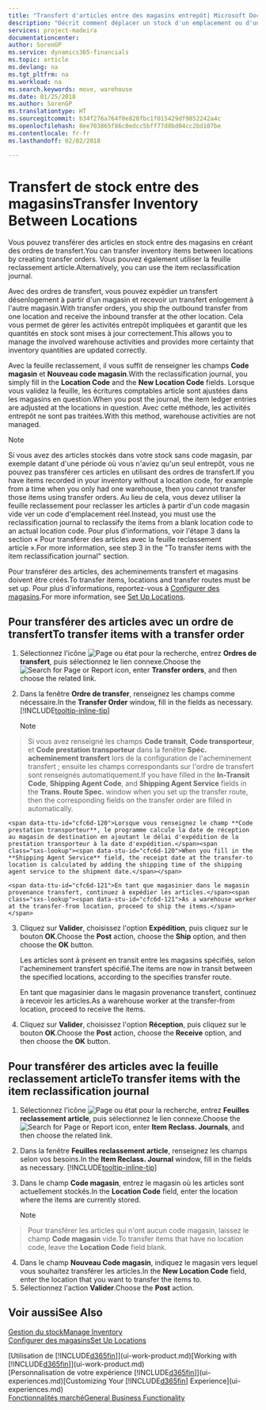 ```yaml
---
title: "Transfert d'articles entre des magasins entrepôt| Microsoft Docs"
description: "Décrit comment déplacer un stock d'un emplacement ou d'un entrepôt à un autre soit avec la feuille reclassement soit à l'aide des ordres de transfert."
services: project-madeira
documentationcenter: 
author: SorenGP
ms.service: dynamics365-financials
ms.topic: article
ms.devlang: na
ms.tgt_pltfrm: na
ms.workload: na
ms.search.keywords: move, warehouse
ms.date: 01/25/2018
ms.author: SorenGP
ms.translationtype: HT
ms.sourcegitcommit: b34f276a764f0e828fbc1f015429df9852242a4c
ms.openlocfilehash: 8ee703865f86c0edcc5bff77d8bd04cc2bd107be
ms.contentlocale: fr-fr
ms.lasthandoff: 02/02/2018

---
```

# <a name="transfer-inventory-between-locations"></a><span data-ttu-id="cfc6d-103">Transfert de stock entre des magasins</span><span class="sxs-lookup"><span data-stu-id="cfc6d-103">Transfer Inventory Between Locations</span></span>
<span data-ttu-id="cfc6d-104">Vous pouvez transférer des articles en stock entre des magasins en créant des ordres de transfert.</span><span class="sxs-lookup"><span data-stu-id="cfc6d-104">You can transfer inventory items between locations by creating transfer orders.</span></span> <span data-ttu-id="cfc6d-105">Vous pouvez également utiliser la feuille reclassement article.</span><span class="sxs-lookup"><span data-stu-id="cfc6d-105">Alternatively, you can use the item reclassification journal.</span></span>

<span data-ttu-id="cfc6d-106">Avec des ordres de transfert, vous pouvez expédier un transfert désenlogement à partir d'un magasin et recevoir un transfert enlogement à l'autre magasin.</span><span class="sxs-lookup"><span data-stu-id="cfc6d-106">With transfer orders, you ship the outbound transfer from one location and receive the inbound transfer at the other location.</span></span> <span data-ttu-id="cfc6d-107">Cela vous permet de gérer les activités entrepôt impliquées et garantit que les quantités en stock sont mises à jour correctement.</span><span class="sxs-lookup"><span data-stu-id="cfc6d-107">This allows you to manage the involved warehouse activities and provides more certainty that inventory quantities are updated correctly.</span></span>

<span data-ttu-id="cfc6d-108">Avec la feuille reclassement, il vous suffit de renseigner les champs **Code magasin** et **Nouveau code magasin**.</span><span class="sxs-lookup"><span data-stu-id="cfc6d-108">With the reclassification journal, you simply fill in the **Location Code** and the **New Location Code** fields.</span></span> <span data-ttu-id="cfc6d-109">Lorsque vous validez la feuille, les écritures comptables article sont ajustées dans les magasins en question.</span><span class="sxs-lookup"><span data-stu-id="cfc6d-109">When you post the journal, the item ledger entries are adjusted at the locations in question.</span></span> <span data-ttu-id="cfc6d-110">Avec cette méthode, les activités entrepôt ne sont pas traitées.</span><span class="sxs-lookup"><span data-stu-id="cfc6d-110">With this method, warehouse activities are not managed.</span></span>

> [!NOTE]  
>   <span data-ttu-id="cfc6d-111">Si vous avez des articles stockés dans votre stock sans code magasin, par exemple datant d'une période où vous n'aviez qu'un seul entrepôt, vous ne pouvez pas transférer ces articles en utilisant des ordres de transfert.</span><span class="sxs-lookup"><span data-stu-id="cfc6d-111">If you have items recorded in your inventory without a location code, for example from a time when you only had one warehouse, then you cannot transfer those items using transfer orders.</span></span> <span data-ttu-id="cfc6d-112">Au lieu de cela, vous devez utiliser la feuille reclassement pour reclasser les articles à partir d'un code magasin vide ver un code d'emplacement réel.</span><span class="sxs-lookup"><span data-stu-id="cfc6d-112">Instead, you must use the reclassification journal to reclassify the items from a blank location code to an actual location code.</span></span>  <span data-ttu-id="cfc6d-113">Pour plus d'informations, voir l'étape 3 dans la section « Pour transférer des articles avec la feuille reclassement article ».</span><span class="sxs-lookup"><span data-stu-id="cfc6d-113">For more information, see step 3 in the "To transfer items with the item reclassification journal" section.</span></span>

<span data-ttu-id="cfc6d-114">Pour transférer des articles, des acheminements transfert et magasins doivent être créés.</span><span class="sxs-lookup"><span data-stu-id="cfc6d-114">To transfer items, locations and transfer routes must be set up.</span></span> <span data-ttu-id="cfc6d-115">Pour plus d'informations, reportez-vous à [Configurer des magasins](inventory-how-setup-locations.md).</span><span class="sxs-lookup"><span data-stu-id="cfc6d-115">For more information, see [Set Up Locations](inventory-how-setup-locations.md).</span></span>

## <a name="to-transfer-items-with-a-transfer-order"></a><span data-ttu-id="cfc6d-116">Pour transférer des articles avec un ordre de transfert</span><span class="sxs-lookup"><span data-stu-id="cfc6d-116">To transfer items with a transfer order</span></span>
1. <span data-ttu-id="cfc6d-117">Sélectionnez l'icône ![Page ou état pour la recherche](media/ui-search/search_small.png "Page ou état pour la recherche"), entrez **Ordres de transfert**, puis sélectionnez le lien connexe.</span><span class="sxs-lookup"><span data-stu-id="cfc6d-117">Choose the ![Search for Page or Report](media/ui-search/search_small.png "Search for Page or Report icon") icon, enter **Transfer orders**, and then choose the related link.</span></span>
2. <span data-ttu-id="cfc6d-118">Dans la fenêtre **Ordre de transfer**, renseignez les champs comme nécessaire.</span><span class="sxs-lookup"><span data-stu-id="cfc6d-118">In the **Transfer Order** window, fill in the fields as necessary.</span></span> [!INCLUDE[tooltip-inline-tip](includes/tooltip-inline-tip_md.md)]

    > [!NOTE]  
>   <span data-ttu-id="cfc6d-119">Si vous avez renseigné les champs **Code transit**, **Code transporteur**, et **Code prestation transporteur** dans la fenêtre **Spéc. acheminement transfert** lors de la configuration de l'acheminement transfert ; ensuite les champs correspondants sur l'ordre de transfert sont renseignés automatiquement.</span><span class="sxs-lookup"><span data-stu-id="cfc6d-119">If you have filled in the **In-Transit Code**, **Shipping Agent Code**, and **Shipping Agent Service** fields in the **Trans. Route Spec.** window when you set up the transfer route, then the corresponding fields on the transfer order are filled in automatically.</span></span>

    <span data-ttu-id="cfc6d-120">Lorsque vous renseignez le champ **Code prestation transporteur**, le programme calcule la date de réception au magasin de destination en ajoutant le délai d'expédition de la prestation transporteur à la date d'expédition.</span><span class="sxs-lookup"><span data-stu-id="cfc6d-120">When you fill in the **Shipping Agent Service** field, the receipt date at the transfer-to location is calculated by adding the shipping time of the shipping agent service to the shipment date.</span></span>

    <span data-ttu-id="cfc6d-121">En tant que magasinier dans le magasin provenance transfert, continuez à expédier les articles.</span><span class="sxs-lookup"><span data-stu-id="cfc6d-121">As a warehouse worker at the transfer-from location, proceed to ship the items.</span></span>
3. <span data-ttu-id="cfc6d-122">Cliquez sur **Valider**, choisissez l'option **Expédition**, puis cliquez sur le bouton **OK**.</span><span class="sxs-lookup"><span data-stu-id="cfc6d-122">Choose the **Post** action, choose the **Ship** option, and then choose the **OK** button.</span></span>

    <span data-ttu-id="cfc6d-123">Les articles sont à présent en transit entre les magasins spécifiés, selon l'acheminement transfert spécifié.</span><span class="sxs-lookup"><span data-stu-id="cfc6d-123">The items are now in transit between the specified locations, according to the specifies transfer route.</span></span>

    <span data-ttu-id="cfc6d-124">En tant que magasinier dans le magasin provenance transfert, continuez à recevoir les articles.</span><span class="sxs-lookup"><span data-stu-id="cfc6d-124">As a warehouse worker at the transfer-from location, proceed to receive the items.</span></span>
4. <span data-ttu-id="cfc6d-125">Cliquez sur **Valider**, choisissez l'option **Réception**, puis cliquez sur le bouton **OK**.</span><span class="sxs-lookup"><span data-stu-id="cfc6d-125">Choose the **Post** action, choose the **Receive** option, and then choose the **OK** button.</span></span>

## <a name="to-transfer-items-with-the-item-reclassification-journal"></a><span data-ttu-id="cfc6d-126">Pour transférer des articles avec la feuille reclassement article</span><span class="sxs-lookup"><span data-stu-id="cfc6d-126">To transfer items with the item reclassification journal</span></span>
1. <span data-ttu-id="cfc6d-127">Sélectionnez l'icône ![Page ou état pour la recherche](media/ui-search/search_small.png "Page ou état pour la recherche"), entrez **Feuilles reclassement article**, puis sélectionnez le lien connexe.</span><span class="sxs-lookup"><span data-stu-id="cfc6d-127">Choose the ![Search for Page or Report](media/ui-search/search_small.png "Search for Page or Report icon") icon, enter **Item Reclass. Journals**, and then choose the related link.</span></span>
2. <span data-ttu-id="cfc6d-128">Dans la fenêtre **Feuilles reclassement article**, renseignez les champs selon vos besoins.</span><span class="sxs-lookup"><span data-stu-id="cfc6d-128">In the **Item Reclass. Journal** window, fill in the fields as necessary.</span></span> [!INCLUDE[tooltip-inline-tip](includes/tooltip-inline-tip_md.md)]
3. <span data-ttu-id="cfc6d-129">Dans le champ **Code magasin**, entrez le magasin où les articles sont actuellement stockés.</span><span class="sxs-lookup"><span data-stu-id="cfc6d-129">In the **Location Code** field, enter the location where the items are currently stored.</span></span>

    > [!NOTE]  
>   <span data-ttu-id="cfc6d-130">Pour transférer les articles qui n'ont aucun code magasin, laissez le champ **Code magasin** vide.</span><span class="sxs-lookup"><span data-stu-id="cfc6d-130">To transfer items that have no location code, leave the **Location Code** field blank.</span></span>
4. <span data-ttu-id="cfc6d-131">Dans le champ **Nouveau Code magasin**, indiquez le magasin vers lequel vous souhaitez transférer les articles.</span><span class="sxs-lookup"><span data-stu-id="cfc6d-131">In the **New Location Code** field, enter the location that you want to transfer the items to.</span></span>
5. <span data-ttu-id="cfc6d-132">Sélectionnez l'action **Valider**.</span><span class="sxs-lookup"><span data-stu-id="cfc6d-132">Choose the **Post** action.</span></span>

## <a name="see-also"></a><span data-ttu-id="cfc6d-133">Voir aussi</span><span class="sxs-lookup"><span data-stu-id="cfc6d-133">See Also</span></span>
[<span data-ttu-id="cfc6d-134">Gestion du stock</span><span class="sxs-lookup"><span data-stu-id="cfc6d-134">Manage Inventory</span></span>](inventory-manage-inventory.md)  
[<span data-ttu-id="cfc6d-135">Configurer des magasins</span><span class="sxs-lookup"><span data-stu-id="cfc6d-135">Set Up Locations</span></span>](inventory-how-setup-locations.md)  

<span data-ttu-id="cfc6d-136">[Utilisation de [!INCLUDE[d365fin](includes/d365fin_md.md)]](ui-work-product.md)</span><span class="sxs-lookup"><span data-stu-id="cfc6d-136">[Working with [!INCLUDE[d365fin](includes/d365fin_md.md)]](ui-work-product.md)</span></span>  
<span data-ttu-id="cfc6d-137">[Personnalisation de votre expérience [!INCLUDE[d365fin](includes/d365fin_md.md)]](ui-experiences.md)</span><span class="sxs-lookup"><span data-stu-id="cfc6d-137">[Customizing Your [!INCLUDE[d365fin](includes/d365fin_md.md)] Experience](ui-experiences.md)</span></span>  
[<span data-ttu-id="cfc6d-138">Fonctionnalités marché</span><span class="sxs-lookup"><span data-stu-id="cfc6d-138">General Business Functionality</span></span>](ui-across-business-areas.md)

